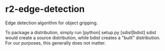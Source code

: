 # r2-edge-detection
Edge detection algorithm for object gripping.

To package a distribution, simply run [python] setup.py [sdist|bdist]
sdist would create a source distribution, while bdist creates a "built" distribution. For our purposes, this generally does not matter.
